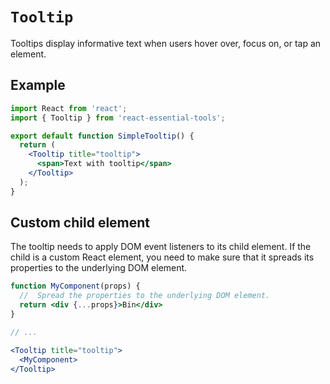# `Tooltip`

Tooltips display informative text when users hover over, focus on, or tap an element.

## Example

```jsx
import React from 'react';
import { Tooltip } from 'react-essential-tools';

export default function SimpleTooltip() {
  return (
    <Tooltip title="tooltip">
      <span>Text with tooltip</span>
    </Tooltip>
  );
}
```

## Custom child element

The tooltip needs to apply DOM event listeners to its child element. If the child is a custom React element, you need to make sure that it spreads its properties to the underlying DOM element.

```jsx
function MyComponent(props) {
  //  Spread the properties to the underlying DOM element.
  return <div {...props}>Bin</div>
}

// ...

<Tooltip title="tooltip">
  <MyComponent>
</Tooltip>
```